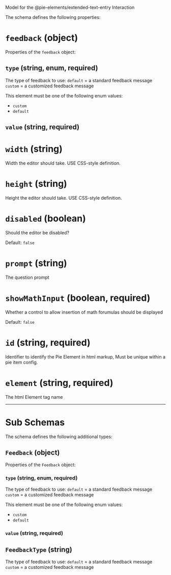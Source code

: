 Model for the @pie-elements/extended-text-entry Interaction

The schema defines the following properties:

# `feedback` (object)

Properties of the `feedback` object:

## `type` (string, enum, required)

The type of feedback to use:
   `default` = a standard feedback message
   `custom` = a customized feedback message

This element must be one of the following enum values:

* `custom`
* `default`

## `value` (string, required)

# `width` (string)

Width the editor should take. USE CSS-style definition.

# `height` (string)

Height the editor should take. USE CSS-style definition.

# `disabled` (boolean)

Should the editor be disabled?

Default: `false`

# `prompt` (string)

The question prompt

# `showMathInput` (boolean, required)

Whether a control to allow insertion of math forumulas should be displayed

Default: `false`

# `id` (string, required)

Identifier to identify the Pie Element in html markup, Must be unique within a pie item config.

# `element` (string, required)

The html Element tag name

---

# Sub Schemas

The schema defines the following additional types:

## `Feedback` (object)

Properties of the `Feedback` object:

### `type` (string, enum, required)

The type of feedback to use:
   `default` = a standard feedback message
   `custom` = a customized feedback message

This element must be one of the following enum values:

* `custom`
* `default`

### `value` (string, required)

## `FeedbackType` (string)

The type of feedback to use:
   `default` = a standard feedback message
   `custom` = a customized feedback message